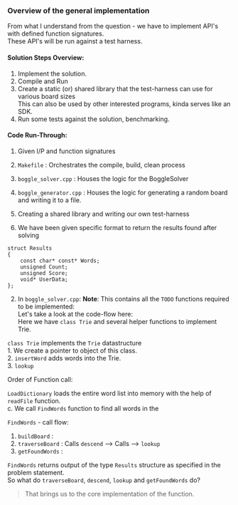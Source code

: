 ### Overview of the general implementation

From what I understand from the question - we have to implement API's with defined function signatures.                 
These API's will be run against a test harness.               

#### Solution Steps Overview:                
1. Implement the solution.            
2. Compile and Run      
3. Create a static (or) shared library that the test-harness can use for various board sizes              
   This can also be used by other interested programs, kinda serves like an SDK.      
4. Run some tests against the solution, benchmarking.                   

#### Code Run-Through:                       

1. Given I/P and function signatures            
2. `Makefile`             :   Orchestrates the compile, build, clean process                                  
3. `boggle_solver.cpp`     :   Houses the logic for the BoggleSolver                               
4. `boggle_generator.cpp`  :   Houses the logic for generating a random board and writing it to a file.                 
5. Creating a shared library and writing our own test-harness               

1. We have been given specific format to return the results found after solving 
```
struct Results
{
	const char* const* Words;
	unsigned Count;
	unsigned Score;
	void* UserData;
};
```

2. In `boggle_solver.cpp`:  **Note**: This contains all the `TODO` functions required to be implemented:         
Let's take a look at the code-flow here:                  
Here we have `class Trie` and several helper functions to implement Trie.                                

`class Trie` implements the `Trie` datastructure                            
    1. We create a pointer to object of this class.                    
    2. `insertWord` adds words into the Trie.                              
    3. `lookup`                             


Order of Function call:                    

`LoadDictionary` loads the entire word list into memory with the help of `readFile` function.                                           
c. We call `FindWords` function to find all words in the              

`FindWords` - call flow:                      
1. `buildBoard`    :                 
2. `traverseBoard` : Calls  `descend`  --> Calls   --> `lookup`                                                  
3. `getFoundWords` :                       

`FindWords` returns output of the type `Results` structure as specified in the problem statement.                   
So what do `traverseBoard`, `descend`, `lookup` and `getFoundWords` do?                       
> That brings us to the core implementation of the function.                   


